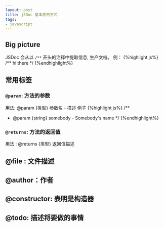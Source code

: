 ```yaml
---
layout: post
title: jSDoc 基本使用方式
tags:
- javascript
---
```


## Big picture

JSDoc 会从以 `/**` 开头的注释中提取信息, 生产文档。
例：
{%highlight js%}
/** hi there */
{%endhighlight%}

## 常用标签

### `@param`: 方法的参数

用法: @param {类型} 参数名 - 描述
例子
{%highlight js%}
/**
 * @param {string} somebody - Somebody's name
 */
{%endhighlight%}

### `@returns`: 方法的返回值

用法 : @returns {类型} 返回值描述

## @file : 文件描述

## @author：作者

## @constructor: 表明是构造器

## @todo: 描述将要做的事情
